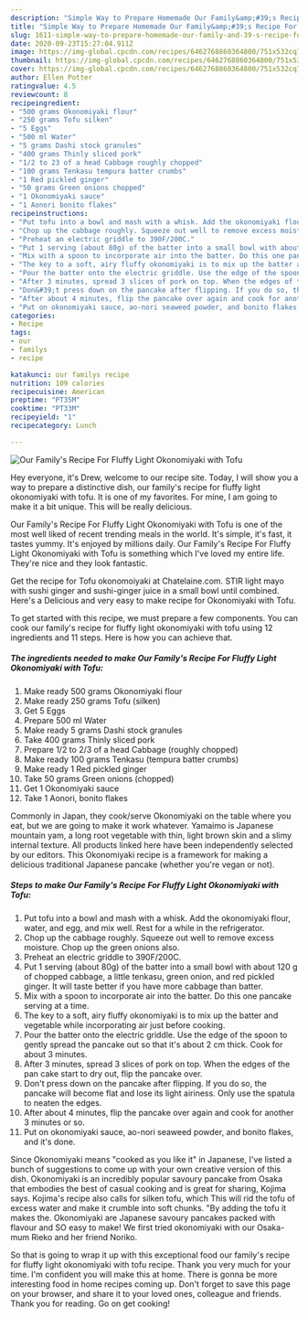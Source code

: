 ```yaml
---
description: "Simple Way to Prepare Homemade Our Family&amp;#39;s Recipe For Fluffy Light Okonomiyaki with Tofu"
title: "Simple Way to Prepare Homemade Our Family&amp;#39;s Recipe For Fluffy Light Okonomiyaki with Tofu"
slug: 1611-simple-way-to-prepare-homemade-our-family-and-39-s-recipe-for-fluffy-light-okonomiyaki-with-tofu
date: 2020-09-23T15:27:04.911Z
image: https://img-global.cpcdn.com/recipes/6462768860364800/751x532cq70/our-familys-recipe-for-fluffy-light-okonomiyaki-with-tofu-recipe-main-photo.jpg
thumbnail: https://img-global.cpcdn.com/recipes/6462768860364800/751x532cq70/our-familys-recipe-for-fluffy-light-okonomiyaki-with-tofu-recipe-main-photo.jpg
cover: https://img-global.cpcdn.com/recipes/6462768860364800/751x532cq70/our-familys-recipe-for-fluffy-light-okonomiyaki-with-tofu-recipe-main-photo.jpg
author: Ellen Potter
ratingvalue: 4.5
reviewcount: 8
recipeingredient:
- "500 grams Okonomiyaki flour"
- "250 grams Tofu silken"
- "5 Eggs"
- "500 ml Water"
- "5 grams Dashi stock granules"
- "400 grams Thinly sliced pork"
- "1/2 to 23 of a head Cabbage roughly chopped"
- "100 grams Tenkasu tempura batter crumbs"
- "1 Red pickled ginger"
- "50 grams Green onions chopped"
- "1 Okonomiyaki sauce"
- "1 Aonori bonito flakes"
recipeinstructions:
- "Put tofu into a bowl and mash with a whisk. Add the okonomiyaki flour, water, and egg, and mix well. Rest for a while in the refrigerator."
- "Chop up the cabbage roughly. Squeeze out well to remove excess moisture. Chop up the green onions also."
- "Preheat an electric griddle to 390F/200C."
- "Put 1 serving (about 80g) of the batter into a small bowl with about 120 g of chopped cabbage, a little tenkasu, green onion, and red pickled ginger. It will taste better if you have more cabbage than batter."
- "Mix with a spoon to incorporate air into the batter. Do this one pancake serving at a time."
- "The key to a soft, airy fluffy okonomiyaki is to mix up the batter and vegetable while incorporating air just before cooking."
- "Pour the batter onto the electric griddle. Use the edge of the spoon to gently spread the pancake out so that it&#39;s about 2 cm thick. Cook for about 3 minutes."
- "After 3 minutes, spread 3 slices of pork on top. When the edges of the pan cake start to dry out, flip the pancake over."
- "Don&#39;t press down on the pancake after flipping. If you do so, the pancake will become flat and lose its light airiness. Only use the spatula to neaten the edges."
- "After about 4 minutes, flip the pancake over again and cook for another 3 minutes or so."
- "Put on okonomiyaki sauce, ao-nori seaweed powder, and bonito flakes, and it&#39;s done."
categories:
- Recipe
tags:
- our
- familys
- recipe

katakunci: our familys recipe 
nutrition: 109 calories
recipecuisine: American
preptime: "PT35M"
cooktime: "PT33M"
recipeyield: "1"
recipecategory: Lunch

---
```



![Our Family&#39;s Recipe For Fluffy Light Okonomiyaki with Tofu](https://img-global.cpcdn.com/recipes/6462768860364800/751x532cq70/our-familys-recipe-for-fluffy-light-okonomiyaki-with-tofu-recipe-main-photo.jpg)

Hey everyone, it's Drew, welcome to our recipe site. Today, I will show you a way to prepare a distinctive dish, our family&#39;s recipe for fluffy light okonomiyaki with tofu. It is one of my favorites. For mine, I am going to make it a bit unique. This will be really delicious.

Our Family&#39;s Recipe For Fluffy Light Okonomiyaki with Tofu is one of the most well liked of recent trending meals in the world. It's simple, it's fast, it tastes yummy. It's enjoyed by millions daily. Our Family&#39;s Recipe For Fluffy Light Okonomiyaki with Tofu is something which I've loved my entire life. They're nice and they look fantastic.

Get the recipe for Tofu okonomoiyaki at Chatelaine.com. STIR light mayo with sushi ginger and sushi-ginger juice in a small bowl until combined. Here&#39;s a Delicious and very easy to make recipe for Okonomiyaki with Tofu.


To get started with this recipe, we must prepare a few components. You can cook our family&#39;s recipe for fluffy light okonomiyaki with tofu using 12 ingredients and 11 steps. Here is how you can achieve that.

<!--inarticleads1-->

##### The ingredients needed to make Our Family&#39;s Recipe For Fluffy Light Okonomiyaki with Tofu:

1. Make ready 500 grams Okonomiyaki flour
1. Make ready 250 grams Tofu (silken)
1. Get 5 Eggs
1. Prepare 500 ml Water
1. Make ready 5 grams Dashi stock granules
1. Take 400 grams Thinly sliced pork
1. Prepare 1/2 to 2/3 of a head Cabbage (roughly chopped)
1. Make ready 100 grams Tenkasu (tempura batter crumbs)
1. Make ready 1 Red pickled ginger
1. Take 50 grams Green onions (chopped)
1. Get 1 Okonomiyaki sauce
1. Take 1 Aonori, bonito flakes


Commonly in Japan, they cook/serve Okonomiyaki on the table where you eat, but we are going to make it work whatever. Yamaimo is Japanese mountain yam, a long root vegetable with thin, light brown skin and a slimy internal texture. All products linked here have been independently selected by our editors. This Okonomiyaki recipe is a framework for making a delicious traditional Japanese pancake (whether you&#39;re vegan or not). 

<!--inarticleads2-->

##### Steps to make Our Family&#39;s Recipe For Fluffy Light Okonomiyaki with Tofu:

1. Put tofu into a bowl and mash with a whisk. Add the okonomiyaki flour, water, and egg, and mix well. Rest for a while in the refrigerator.
1. Chop up the cabbage roughly. Squeeze out well to remove excess moisture. Chop up the green onions also.
1. Preheat an electric griddle to 390F/200C.
1. Put 1 serving (about 80g) of the batter into a small bowl with about 120 g of chopped cabbage, a little tenkasu, green onion, and red pickled ginger. It will taste better if you have more cabbage than batter.
1. Mix with a spoon to incorporate air into the batter. Do this one pancake serving at a time.
1. The key to a soft, airy fluffy okonomiyaki is to mix up the batter and vegetable while incorporating air just before cooking.
1. Pour the batter onto the electric griddle. Use the edge of the spoon to gently spread the pancake out so that it&#39;s about 2 cm thick. Cook for about 3 minutes.
1. After 3 minutes, spread 3 slices of pork on top. When the edges of the pan cake start to dry out, flip the pancake over.
1. Don&#39;t press down on the pancake after flipping. If you do so, the pancake will become flat and lose its light airiness. Only use the spatula to neaten the edges.
1. After about 4 minutes, flip the pancake over again and cook for another 3 minutes or so.
1. Put on okonomiyaki sauce, ao-nori seaweed powder, and bonito flakes, and it&#39;s done.


Since Okonomiyaki means &#34;cooked as you like it&#34; in Japanese, I&#39;ve listed a bunch of suggestions to come up with your own creative version of this dish. Okonomiyaki is an incredibly popular savoury pancake from Osaka that embodies the best of casual cooking and is great for sharing, Kojima says. Kojima&#39;s recipe also calls for silken tofu, which This will rid the tofu of excess water and make it crumble into soft chunks. &#34;By adding the tofu it makes the. Okonomiyaki are Japanese savoury pancakes packed with flavour and SO easy to make! We first tried okonomiyaki with our Osaka-mum Rieko and her friend Noriko. 

So that is going to wrap it up with this exceptional food our family&#39;s recipe for fluffy light okonomiyaki with tofu recipe. Thank you very much for your time. I'm confident you will make this at home. There is gonna be more interesting food in home recipes coming up. Don't forget to save this page on your browser, and share it to your loved ones, colleague and friends. Thank you for reading. Go on get cooking!
